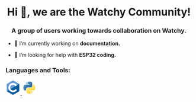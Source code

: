 <h1 align="center">Hi 👋, we are the Watchy Community!</h1>
<h3 align="center">A group of users working towards collaboration on Watchy.</h3>

- 🔭 I’m currently working on **documentation.**

- 🤝 I’m looking for help with **ESP32 coding.**

<h3 align="left">Languages and Tools:</h3>
<p align="left"> <a href="https://www.cprogramming.com/" target="_blank" rel="noreferrer"> <img src="https://raw.githubusercontent.com/devicons/devicon/master/icons/c/c-original.svg" alt="c" width="40" height="40"/> </a> <a href="https://www.python.org" target="_blank" rel="noreferrer"> <img src="https://raw.githubusercontent.com/devicons/devicon/master/icons/python/python-original.svg" alt="python" width="40" height="40"/> </a> </p>

